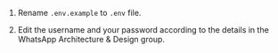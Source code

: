1. Rename `.env.example` to `.env` file.

2. Edit the username and your password according to the details in the WhatsApp Architecture & Design group.
